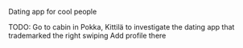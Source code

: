 Dating app for cool people


TODO:
Go to cabin in Pokka, Kittilä to investigate the dating app that trademarked the right swiping
Add profile there
